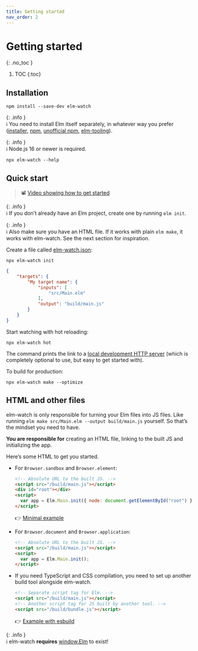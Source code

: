 ```yaml
---
title: Getting started
nav_order: 2
---
```


<!-- prettier-ignore-start -->

# Getting started
{: .no_toc }

1. TOC
{:toc}

<!-- prettier-ignore-end -->

## Installation

```
npm install --save-dev elm-watch
```

{: .info }  
ℹ️ You need to install Elm itself separately, in whatever way you prefer ([installer][elm-guide-install], [npm][elm-npm-package], [unofficial npm][unofficial-npm], [elm-tooling]).

{: .info }  
ℹ️ Node.js 16 or newer is required.

```
npx elm-watch --help
```

## Quick start

> 📽 [Video showing how to get started][getting-started-with-elm-watch]

{: .info }  
ℹ️ If you don’t already have an Elm project, create one by running `elm init`.

{: .info }  
ℹ️ Also make sure you have an HTML file. If it works with plain `elm make`, it works with elm-watch. See the next section for inspiration.

Create a file called [elm-watch.json](../elm-watch.json/):

```
npx elm-watch init
```

<!-- prettier-ignore -->
```json
{
    "targets": {
        "My target name": {
            "inputs": [
                "src/Main.elm"
            ],
            "output": "build/main.js"
        }
    }
}
```

Start watching with hot reloading:

```
npx elm-watch hot
```

The command prints the link to a [local development HTTP server](../server) (which is completely optional to use, but easy to get started with).

To build for production:

```
npx elm-watch make --optimize
```

## HTML and other files

elm-watch is only responsible for turning your Elm files into JS files. Like running `elm make src/Main.elm --output build/main.js` yourself. So that’s the mindset you need to have.

**You are responsible for** creating an HTML file, linking to the built JS and initializing the app.

Here’s some HTML to get you started.

- For `Browser.sandbox` and `Browser.element`:

  ```html
  <!-- Absolute URL to the built JS. -->
  <script src="/build/main.js"></script>
  <div id="root"></div>
  <script>
    var app = Elm.Main.init({ node: document.getElementById("root") });
  </script>
  ```

  👉 [Minimal example](https://github.com/lydell/elm-watch/tree/main/example-minimal#readme)

- For `Browser.document` and `Browser.application`:

  ```html
  <!-- Absolute URL to the built JS. -->
  <script src="/build/main.js"></script>
  <script>
    var app = Elm.Main.init();
  </script>
  ```

- If you need TypeScript and CSS compilation, you need to set up another build tool alongside elm-watch.

  ```html
  <!-- Separate script tag for Elm. -->
  <script src="/build/main.js"></script>
  <!-- Another script tag for JS built by another tool. -->
  <script src="/build/bundle.js"></script>
  ```

  👉 [Example with esbuild](https://github.com/lydell/elm-watch/tree/main/example#readme)

{: .info }  
ℹ️ elm-watch **requires** [window.Elm](../window.Elm/) to exist!

[elm-guide-install]: https://guide.elm-lang.org/install/elm.html
[elm-npm-package]: https://github.com/elm/compiler/tree/master/installers/npm
[elm-tooling]: https://elm-tooling.github.io/elm-tooling-cli/
[getting-started-with-elm-watch]: https://www.youtube.com/watch?v=n15nOCZnTac
[unofficial-npm]: https://github.com/lydell/compiler/tree/zero-deps-arm-lydell/installers/npm
